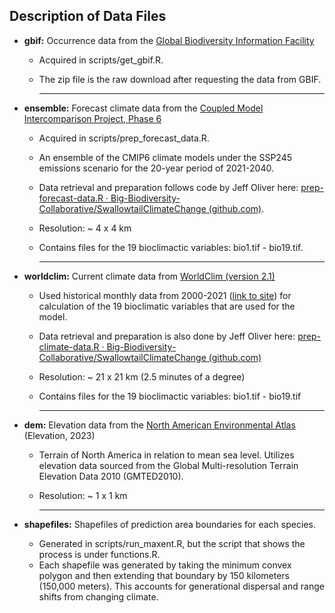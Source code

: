 ## Description of Data Files

-   **gbif:** Occurrence data from the [Global Biodiversity Information Facility](https://www.gbif.org/)

    -   Acquired in scripts/get_gbif.R.

    -   The zip file is the raw download after requesting the data from GBIF.

        ------------------------------------------------------------------------

-   **ensemble:** Forecast climate data from the [Coupled Model Intercomparison Project, Phase 6](https://wcrp-cmip.org/cmip-phase-6-cmip6/)

    -   Acquired in scripts/prep_forecast_data.R.

    -   An ensemble of the CMIP6 climate models under the SSP245 emissions scenario for the 20-year period of 2021-2040.

    -   Data retrieval and preparation follows code by Jeff Oliver here: [prep-forecast-data.R · Big-Biodiversity-Collaborative/SwallowtailClimateChange (github.com)](https://github.com/Big-Biodiversity-Collaborative/SwallowtailClimateChange/blob/main/src/data/prep-forecast-data.R).

    -   Resolution: \~ 4 x 4 km

    -   Contains files for the 19 bioclimactic variables: bio1.tif - bio19.tif.

        ------------------------------------------------------------------------

-   **worldclim:** Current climate data from [WorldClim (version 2.1)](http://www.worldclim.com/version2)

    -   Used historical monthly data from 2000-2021 ([link to site](https://worldclim.org/data/monthlywth.html)) for calculation of the 19 bioclimatic variables that are used for the model.

    -   Data retrieval and preparation is also done by Jeff Oliver here: [prep-climate-data.R · Big-Biodiversity-Collaborative/SwallowtailClimateChange (github.com)](https://github.com/Big-Biodiversity-Collaborative/SwallowtailClimateChange/blob/main/src/data/prep-climate-data.R)

    -   Resolution: \~ 21 x 21 km (2.5 minutes of a degree)

    -   Contains files for the 19 bioclimactic variables: bio1.tif - bio19.tif

        ------------------------------------------------------------------------

-   **dem:** Elevation data from the [North American Environmental Atlas](http://www.cec.org/north-american-environmental-atlas/elevation-2007/) (Elevation, 2023)

    -   Terrain of North America in relation to mean sea level. Utilizes elevation data sourced from the Global Multi-resolution Terrain Elevation Data 2010 (GMTED2010).

    -   Resolution: \~ 1 x 1 km

        ------------------------------------------------------------------------

-   **shapefiles:** Shapefiles of prediction area boundaries for each species.

    -   Generated in scripts/run_maxent.R, but the script that shows the process is under functions.R.
    -   Each shapefile was generated by taking the minimum convex polygon and then extending that boundary by 150 kilometers (150,000 meters). This accounts for generational dispersal and range shifts from changing climate.
